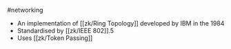 #networking 

- An implementation of [[zk/Ring Topology]] developed by IBM in the 1984
- Standardised by [[zk/IEEE 802]].5
- Uses [[zk/Token Passing]]